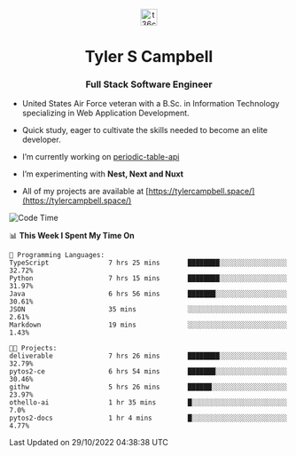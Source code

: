 <p align="center">
<a href="https://www.linkedin.com/in/t36campbell" target="blank"><img align="center" src="https://ik.imagekit.io/t36campbell/Portfolio/linkedin.png.original_m8bbGgPh6.png" alt="t36campbell" height="30" width="30" /></a>
</p>
<h1 align="center">Tyler S Campbell</h1>
<h3 align="center">Full Stack Software Engineer</h3>

* United States Air Force veteran with a B.Sc. in Information Technology specializing in Web Application Development. 

* Quick study, eager to cultivate the skills needed to become an elite developer.

* I’m currently working on [periodic-table-api](https://github.com/t36campbell/periodic-table-api)

* I’m experimenting with **Nest, Next and Nuxt**

* All of my projects are available at [https://tylercampbell.space/](https://tylercampbell.space/)

<!--START_SECTION:waka-->
![Code Time](http://img.shields.io/badge/Code%20Time-1%2C955%20hrs%2056%20mins-blue)

📊 **This Week I Spent My Time On** 

```text
💬 Programming Languages: 
TypeScript               7 hrs 25 mins       ████████░░░░░░░░░░░░░░░░░   32.72% 
Python                   7 hrs 15 mins       ████████░░░░░░░░░░░░░░░░░   31.97% 
Java                     6 hrs 56 mins       ███████░░░░░░░░░░░░░░░░░░   30.61% 
JSON                     35 mins             ░░░░░░░░░░░░░░░░░░░░░░░░░   2.61% 
Markdown                 19 mins             ░░░░░░░░░░░░░░░░░░░░░░░░░   1.43%

🐱‍💻 Projects: 
deliverable              7 hrs 26 mins       ████████░░░░░░░░░░░░░░░░░   32.79% 
pytos2-ce                6 hrs 54 mins       ███████░░░░░░░░░░░░░░░░░░   30.46% 
githw                    5 hrs 26 mins       ██████░░░░░░░░░░░░░░░░░░░   23.97% 
othello-ai               1 hr 35 mins        █░░░░░░░░░░░░░░░░░░░░░░░░   7.0% 
pytos2-docs              1 hr 4 mins         █░░░░░░░░░░░░░░░░░░░░░░░░   4.77%

```


 Last Updated on 29/10/2022 04:38:38 UTC
<!--END_SECTION:waka-->
